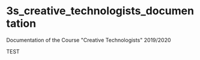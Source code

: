 # 3s_creative_technologists_documentation
Documentation of the Course "Creative Technologists" 2019/2020

TEST
